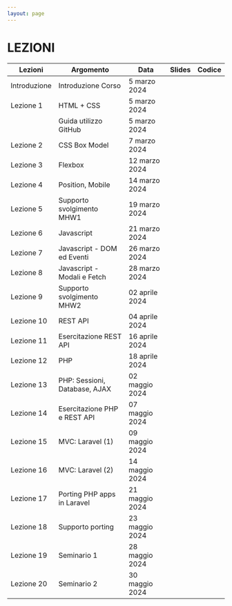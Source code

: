 ```yaml
---
layout: page
---
```


# LEZIONI

| Lezioni      | Argomento                        | Data           | Slides                          | Codice      |
|--------------|----------------------------------|----------------|-------------------------------  |-------------|
| Introduzione | Introduzione Corso               | 5 marzo 2024   |  |
| Lezione 1    | HTML + CSS                       | 5 marzo 2024   |  |
|              | Guida utilizzo GitHub            | 5 marzo 2024   |  |
| Lezione 2    | CSS Box Model                    | 7 marzo 2024   |  |
| Lezione 3    | Flexbox                          | 12 marzo 2024  |  |
| Lezione 4    | Position, Mobile                 | 14 marzo 2024  |  |  |
| Lezione 5    | Supporto svolgimento MHW1        | 19 marzo 2024  |  |
| Lezione 6    | Javascript                       | 21 marzo 2024  |  |  |
| Lezione 7    | Javascript - DOM ed Eventi       | 26 marzo 2024  |  |  |
| Lezione 8    | Javascript - Modali e Fetch      | 28 marzo 2024  |  |  |
| Lezione 9    | Supporto svolgimento MHW2        | 02 aprile 2024 |  |
| Lezione 10   | REST API                         | 04 aprile 2024 |  |  |
| Lezione 11   | Esercitazione REST API           | 16 aprile 2024 |  |  |
| Lezione 12   | PHP                              | 18 aprile 2024 |  |  |
| Lezione 13   | PHP: Sessioni, Database, AJAX    | 02 maggio 2024 |  |  |
| Lezione 14   | Esercitazione PHP e REST API     | 07 maggio 2024 |  |  |
| Lezione 15   | MVC: Laravel (1)                 | 09 maggio 2024 |  |
| Lezione 16   | MVC: Laravel (2)                 | 14 maggio 2024 |  |
| Lezione 17   | Porting PHP apps in Laravel      | 21 maggio 2024 |  |  |
| Lezione 18   | Supporto porting                | 23 maggio 2024 |  |
| Lezione 19   | Seminario 1                     | 28 maggio 2024 |  |
| Lezione 20   | Seminario 2                     | 30 maggio 2024 |  |
